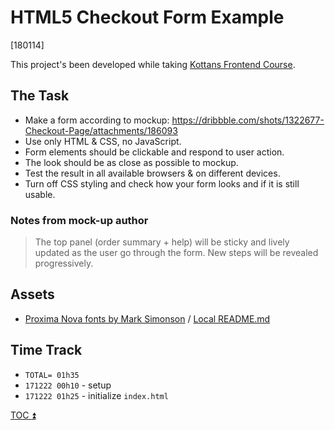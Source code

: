 # HTML5 Checkout Form Example

[180114]

This project's been developed while taking
[Kottans Frontend Course](https://github.com/kottans/frontend).

## The Task

 * Make a form according to mockup: 
   https://dribbble.com/shots/1322677-Checkout-Page/attachments/186093
 * Use only HTML & CSS, no JavaScript.  
 * Form elements should be clickable and respond to user action.  
 * The look should be as close as possible to mockup.  
 * Test the result in all available browsers & on different devices.  
 * Turn off CSS styling and check how your form looks and 
   if it is still usable.
 
### Notes from mock-up author
 
 > The top panel (order summary + help) will be sticky and lively
 updated as the user go through the form. New steps will be 
 revealed progressively.
 
## Assets
 
 * [Proxima Nova fonts by Mark Simonson](https://github.com/elliakou/proxima-nova-web-fonts) /
   [Local README.md](fonts/proxima-nova/README.md)
    
## Time Track

 * `TOTAL= 01h35`
 * `171222 00h10` - setup
 * `171222 01h25` - initialize `index.html`

[TOC :arrow_double_up: ](#table-of-contents)

